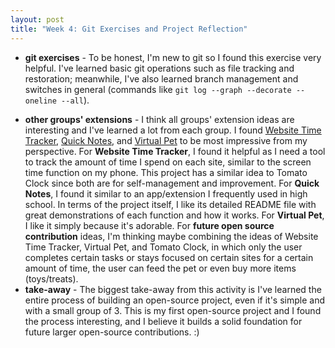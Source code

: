 ```yaml
---
layout: post
title: "Week 4: Git Exercises and Project Reflection"
---
```


* **git exercises** - To be honest, I'm new to git so I found this exercise very helpful. I've learned basic git operations such as file tracking and restoration; meanwhile, I've also learned branch management and switches in general (commands like `git log --graph --decorate --oneline --all`).

<!--more-->

* **other groups' extensions** - I think all groups' extension ideas are interesting and I've learned a lot from each group. I found [Website Time Tracker](https://github.com/ossd-s25/websiteTimeTracker.git), [Quick Notes](https://github.com/ossd-s25/Quick-Notes.git), and [Virtual Pet](https://github.com/ossd-s25/Team2-add-on-ScreenPet.git) to be most impressive from my perspective. For **Website Time Tracker**, I found it helpful as I need a tool to track the amount of time I spend on each site, similar to the screen time function on my phone. This project has a similar idea to Tomato Clock since both are for self-management and improvement. For **Quick Notes**, I found it similar to an app/extension I frequently used in high school. In terms of the project itself, I like its detailed README file with great demonstrations of each function and how it works. For **Virtual Pet**, I like it simply because it's adorable. For **future open source contribution** ideas, I'm thinking maybe combining the ideas of Website Time Tracker, Virtual Pet, and Tomato Clock, in which only the user completes certain tasks or stays focused on certain sites for a certain amount of time, the user can feed the pet or even buy more items (toys/treats).
* **take-away** - The biggest take-away from this activity is I've learned the entire process of building an open-source project, even if it's simple and with a small group of 3. This is my first open-source project and I found the process interesting, and I believe it builds a solid foundation for future larger open-source contributions. :)
